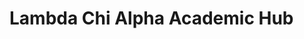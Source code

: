 # Lambda Chi Alpha Academic Hub
<br>
<Here, I will post information regarding academics including study rooms, jams, and more.>
